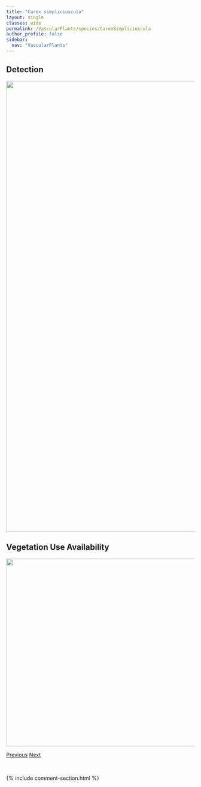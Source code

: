 ```yaml
---
title: "Carex simpliciuscula"
layout: single
classes: wide
permalink: /VascularPlants/species/CarexSimpliciuscula
author_profile: false
sidebar:
  nav: "VascularPlants"
---
```


<h2>Detection</h2>

<a href="https://drive.google.com/uc?export=view&id=1cys4ocz8teTzE1Gj9bnphNTwq9HEwc37">
<img src="https://drive.google.com/uc?export=view&id=1cys4ocz8teTzE1Gj9bnphNTwq9HEwc37" height = "1200" width = "800">
</a>


<h2>Vegetation Use Availability</h2>

<a href="https://drive.google.com/uc?export=view&id=1sTY_THMe-dsTdkVbFoX7ll5IMZe__cD0">
<img src="https://drive.google.com/uc?export=view&id=1sTY_THMe-dsTdkVbFoX7ll5IMZe__cD0" height = "500" width = "1000">
</a>


<a href="/DevelopmentWebsite/VascularPlants/species/CarexSiccata" class="pagination--pager" title="Carex siccata">Previous</a> <a href="/DevelopmentWebsite/VascularPlants/species/CarexSimulata" class="pagination--pager" title="Carex simulata">Next</a>

<p>&nbsp;</p>

{% include comment-section.html %}
